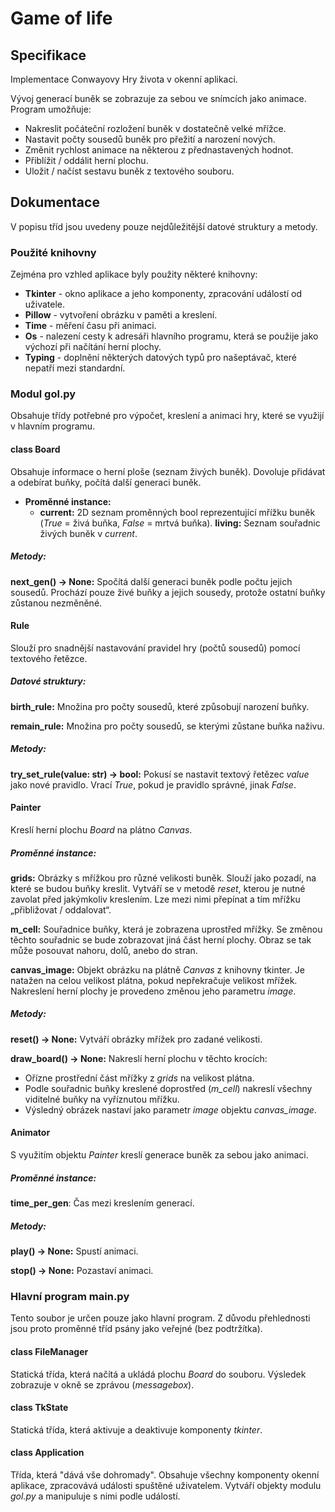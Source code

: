 # Game of life

## Specifikace

Implementace Conwayovy Hry života v okenní aplikaci.

Vývoj generací buněk se zobrazuje za sebou ve snímcích jako animace.
Program umožňuje:
- Nakreslit počáteční rozložení buněk v dostatečně velké mřížce.
- Nastavit počty sousedů buněk pro přežití a narození nových.
- Změnit rychlost animace na některou z přednastavených hodnot.
- Přiblížit / oddálit herní plochu.
- Uložit / načíst sestavu buněk z textového souboru.

## Dokumentace
V popisu tříd jsou uvedeny pouze nejdůležitější datové struktury a metody.

### Použité knihovny
Zejména pro vzhled aplikace byly použity některé knihovny:
- **Tkinter** - okno aplikace a jeho komponenty, zpracování událostí od uživatele.
- **Pillow** - vytvoření obrázku v paměti a kreslení.
- **Time** - měření času při animaci.
- **Os** - nalezení cesty k adresáři hlavního programu, která se použije jako výchozí při načítání herní plochy.
- **Typing** - doplnění některých datových typů pro našeptávač, které nepatří mezi standardní.

### Modul gol.py
Obsahuje třídy potřebné pro výpočet, kreslení a animaci hry, které se využijí v hlavním programu.

#### class Board
Obsahuje informace o herní ploše (seznam živých buněk).
Dovoluje přidávat a odebírat buňky, počítá další generaci buněk.

- **Proměnné instance:**
  - **current:** 2D seznam proměnných bool reprezentující mřížku buněk (*True* = živá buňka, *False* = mrtvá buňka).
**living:**
Seznam souřadnic živých buněk v *current*.

##### Metody:
**next_gen() -> None:**
Spočítá další generaci buněk podle počtu jejich sousedů.
Prochází pouze živé buňky a jejich sousedy, protože ostatní buňky zůstanou nezměněné.

#### Rule
Slouží pro snadnější nastavování pravidel hry (počtů sousedů) pomocí textového řetězce.

##### Datové struktury:
**birth_rule:**
Množina pro počty sousedů, které způsobují narození buňky.

**remain_rule:**
Množina pro počty sousedů, se kterými zůstane buňka naživu.

##### Metody:
**try_set_rule(value: str) → bool:**
Pokusí se nastavit textový řetězec *value* jako nové pravidlo.
Vrací *True*, pokud je pravidlo správné, jinak *False*.

#### Painter
Kreslí herní plochu *Board* na plátno *Canvas*.

##### Proměnné instance:
**grids:**
Obrázky s mřížkou pro různé velikosti buněk. Slouží jako pozadí, na které se budou buňky kreslit. 
Vytváří se v metodě *reset*, kterou je nutné zavolat před jakýmkoliv kreslením.
Lze mezi nimi přepínat a tím mřížku „přibližovat / oddalovat“.

**m_cell:**
Souřadnice buňky, která je zobrazena uprostřed mřížky.
Se změnou těchto souřadnic se bude zobrazovat jiná část herní plochy. Obraz se tak může posouvat nahoru, dolů, anebo do stran.

**canvas_image:**
Objekt obrázku na plátně *Canvas* z knihovny tkinter.
Je natažen na celou velikost plátna, pokud nepřekračuje velikost mřížek.
Nakreslení herní plochy je provedeno změnou jeho parametru *image*.

##### Metody:
**reset() -> None:**
Vytváří obrázky mřížek pro zadané velikosti.

**draw_board() -> None:**
Nakreslí herní plochu v těchto krocích:
- Ořízne prostřední část mřížky z *grids* na velikost plátna. 
- Podle souřadnic buňky kreslené doprostřed (*m_cell*) nakreslí všechny viditelné buňky na vyříznutou mřížku.
- Výsledný obrázek nastaví jako parametr *image* objektu *canvas_image*.

#### Animator
S využitím objektu *Painter* kreslí generace buněk za sebou jako animaci.

##### Proměnné instance:
**time_per_gen**:
Čas mezi kreslením generací.

##### Metody:
**play() -> None:**
Spustí animaci.

**stop() -> None:**
Pozastaví animaci.

### Hlavní program main.py
Tento soubor je určen pouze jako hlavní program.
Z důvodu přehlednosti jsou proto proměnné tříd psány jako veřejné (bez podtržítka).

#### class FileManager
Statická třída, která načítá a ukládá plochu *Board* do souboru.
Výsledek zobrazuje v okně se zprávou (*messagebox*).

#### class TkState
Statická třída, která aktivuje a deaktivuje komponenty *tkinter*.

#### class Application
Třída, která "dává vše dohromady".
Obsahuje všechny komponenty okenní aplikace, zpracovává události spuštěné uživatelem.
Vytváří objekty modulu *gol.py* a manipuluje s nimi podle událostí.

